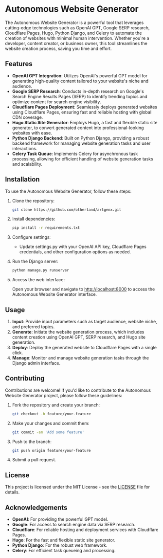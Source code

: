 # Autonomous Website Generator

The Autonomous Website Generator is a powerful tool that leverages cutting-edge technologies such as OpenAI GPT, Google SERP research, Cloudflare Pages, Hugo, Python Django, and Celery to automate the creation of websites with minimal human intervention. Whether you're a developer, content creator, or business owner, this tool streamlines the website creation process, saving you time and effort.

## Features

- **OpenAI GPT Integration**: Utilizes OpenAI's powerful GPT model for generating high-quality content tailored to your website's niche and audience.
- **Google SERP Research**: Conducts in-depth research on Google's Search Engine Results Pages (SERP) to identify trending topics and optimize content for search engine visibility.
- **Cloudflare Pages Deployment**: Seamlessly deploys generated websites using Cloudflare Pages, ensuring fast and reliable hosting with global CDN coverage.
- **Hugo Static Site Generator**: Employs Hugo, a fast and flexible static site generator, to convert generated content into professional-looking websites with ease.
- **Python Django Backend**: Built on Python Django, providing a robust backend framework for managing website generation tasks and user interactions.
- **Celery Task Queue**: Implements Celery for asynchronous task processing, allowing for efficient handling of website generation tasks and scalability.

## Installation

To use the Autonomous Website Generator, follow these steps:

1. Clone the repository:

   ```bash
   git clone https://github.com/otherland/artgenx.git
   ```

2. Install dependencies:

   ```bash
   pip install -r requirements.txt
   ```

3. Configure settings:

   - Update settings.py with your OpenAI API key, Cloudflare Pages credentials, and other configuration options as needed.

4. Run the Django server:

   ```bash
   python manage.py runserver
   ```

5. Access the web interface:

   Open your browser and navigate to [http://localhost:8000](http://localhost:8000) to access the Autonomous Website Generator interface.

## Usage

1. **Input**: Provide input parameters such as target audience, website niche, and preferred topics.
2. **Generate**: Initiate the website generation process, which includes content creation using OpenAI GPT, SERP research, and Hugo site generation.
3. **Deploy**: Deploy the generated website to Cloudflare Pages with a single click.
4. **Manage**: Monitor and manage website generation tasks through the Django admin interface.

## Contributing

Contributions are welcome! If you'd like to contribute to the Autonomous Website Generator project, please follow these guidelines:

1. Fork the repository and create your branch:

   ```bash
   git checkout -b feature/your-feature
   ```

2. Make your changes and commit them:

   ```bash
   git commit -am 'Add some feature'
   ```

3. Push to the branch:

   ```bash
   git push origin feature/your-feature
   ```

4. Submit a pull request.

## License

This project is licensed under the MIT License - see the [LICENSE](LICENSE) file for details.

## Acknowledgements

- **OpenAI**: For providing the powerful GPT model.
- **Google**: For access to search engine data via SERP research.
- **Cloudflare**: For reliable hosting and deployment services with Cloudflare Pages.
- **Hugo**: For the fast and flexible static site generator.
- **Python Django**: For the robust web framework.
- **Celery**: For efficient task queueing and processing.
